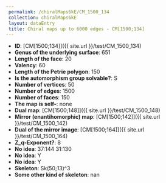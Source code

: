 ```yaml
--- 
 permalink: /chiralMaps6kE/CM_1500_134 
 collection: chiralMaps6kE
 layout: dataEntry
 title: Chiral maps up to 6000 edges - CM[1500;134]
---
```


- **ID**: [CM[1500;134]]({{ site.url }}/test/CM_1500_134)
- **Genus of the underlying surface**: 651
- **Length of the face**: 20
- **Valency**: 60
- **Length of the Petrie polygon**: 150
- **Is the automorphism group solvable?**: S
- **Number of vertices**: 50
- **Number of edges**: 1500
- **Number of faces**: 150
- **The map is self-**: none
- **Dual map**: [CM[1500;148]]({{ site.url }}/test/CM_1500_148)
- **Mirror (enantihomorphic) map**: [CM[1500;142]]({{ site.url }}/test/CM_1500_142)
- **Dual of the mirror image**: [CM[1500;164]]({{ site.url }}/test/CM_1500_164)
- **Z_q-Exponent?**: 8
- **No idea**:  37:144 31:130
- **No idea**: Y
- **No idea**: Y
- **Skeleton**: Sk(50;13)^3
- **Some other kind of skeleton**: nan
